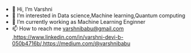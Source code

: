 - 👋 Hi, I’m Varshni
- 👀 I’m interested in Data science,Machine learning,Quantum computing
- 🌱 I’m currently working as Machine Learning Enginner
- 📫 How to reach me varshnibabu@gmail.com ,https://www.linkedin.com/in/varshni-devi-b-050b4716b/,https://medium.com/@varshnibabu

<!---
varshni98/varshni98 is a ✨ special ✨ repository because its `README.md` (this file) appears on your GitHub profile.
You can click the Preview link to take a look at your changes.
--->
